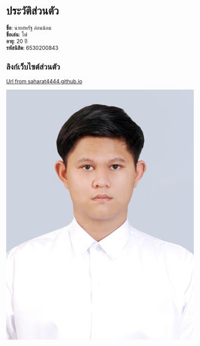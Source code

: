# ประวัติส่วนตัว

**ชื่อ**: นายสหรัฐ อ่อนน้อม  
**ชื่อเล่น**: โฟ  
**อายุ**: 20 ปี  
**รหัสนิสิต**: 6530200843  

## ลิงก์เว็บไซต์ส่วนตัว
[Url from saharat4444.github.io](https://saharat4444.github.io/)

![student](my_picture/S__29573134.jpg)
